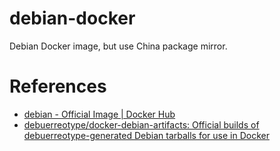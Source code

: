 # debian-docker
Debian Docker image, but use China package mirror.

# References
- [debian - Official Image | Docker Hub](https://hub.docker.com/_/debian)
- [debuerreotype/docker-debian-artifacts: Official builds of debuerreotype-generated Debian tarballs for use in Docker](https://github.com/debuerreotype/docker-debian-artifacts/)
